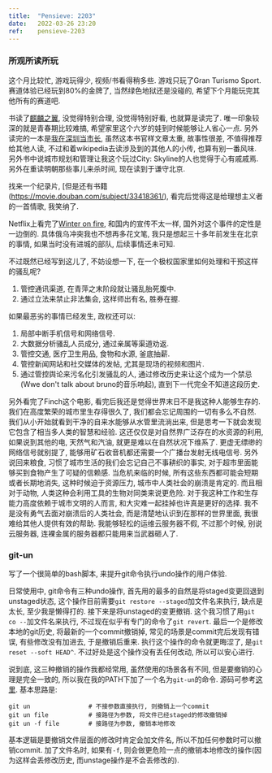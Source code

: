 ```yaml
---
title:  "Pensieve: 2203"
date:   2022-03-26 23:20
ref:    pensieve-2203
---
```



### 所观所读所玩

这个月比较忙, 游戏玩得少, 视频/书看得稍多些. 游戏只玩了Gran Turismo Sport. 赛道体验已经玩到80%的金牌了, 当然绿色地狱还是没碰的, 希望下个月能玩完其他所有的赛道吧.

书读了[麒麟之翼](https://book.douban.com/subject/35460816/), 没觉得特别合理, 没觉得特别好看, 也就算是读完了. 唯一印象较深的就是青春期比较难搞, 希望家里这个六岁的娃到时候能够让人省心一点. 另外读完的一本是[我在深圳当市长](https://book.douban.com/subject/35231636/), 虽然这本书官样文章太重, 故事性很差, 不值得推荐给其他人读, 不过和着wikipedia去读涉及到的其他人的小传, 也算有别一番风味. 另外书中说城市规划和管理让我这个玩过City: Skyline的人也觉得于心有戚戚焉. 另外在重读明朝那些事儿来杀时间, 现在读到于谦守北京.

找来一个纪录片, [但是还有书籍(https://movie.douban.com/subject/33418361/), 看完后觉得这是给理想主义者的一首情歌, 我笑纳了.

Netflix上看完了[Winter on fire](https://www.netflix.com/title/80031666), 和国内的宣传不太一样, 国外对这个事件的定性是一边倒的. 具体俄乌冲突我也不想再多花文笔, 我只是想起三十多年前发生在北京的事情, 如果当时没有进城的部队, 后续事情还未可知.

不过既然已经写到这儿了, 不妨设想一下, 在一个极权国家里如何处理和干预这样的骚乱呢?

1. 管控通讯渠道, 在青萍之末阶段就让骚乱胎死腹中.
2. 通过立法来禁止非法集会, 这样师出有名, 胜券在握.

如果最恶劣的事情已经发生, 政权还可以:

1. 局部中断手机信号和网络信号.
2. 大数据分析骚乱人员成分, 通过亲属等渠道劝返.
3. 管控交通, 医疗卫生用品, 食物和水源, 釜底抽薪.
4. 管控新闻网站和社交媒体的发帖, 尤其是现场的视频和图片.
5. 通过管控舆论来污名化引发骚乱的人, 通过修改历史来让这个成为一个禁忌(Wwe don't talk about bruno的音乐响起), 直到下一代完全不知道这段历史.

另外看完了Finch这个电影, 看完后我还是觉得世界末日不是我这种人能够生存的. 我们在高度繁荣的城市里生存得很久了, 我们都会忘记周围的一切有多么不自然. 我们从小开始就看到干净的自来水能够从水管里流淌出来, 但是思考一下就会发现它包含了相当多人类的智慧和经验. 这还仅仅是对自然界广泛存在的水资源的利用, 如果说到其他的电, 天然气和汽油, 就更是难以在自然状况下维系了. 更虚无缥缈的网络信号就别提了, 能够用矿石收音机都还需要一个广播台发射无线电信号. 另外说回来粮食, 习惯了城市生活的我们会忘记自己不事耕织的事实, 对于超市里面能够买到食物产生了可疑的信赖感. 当危机来临的时候, 所有这些东西都可能会短期或者长期地消失, 这种时候迫于资源压力, 城市中人类社会的崩溃是肯定的. 而且相对于动物, 人类这种会利用工具的生物对同类来说更危险. 对于我这种工作和生存能力高度依赖于城市文明的人而言, 和大灾难一起挂掉也许真是更好的选择. 我不是没有勇气去面对崩溃后的人类社会, 而是清楚地认识到在那样的世界里面, 我很难给其他人提供有效的帮助. 我能够轻松的运维云服务器不假, 不过那个时候, 别说云服务器, 连裸金属的服务器都只能用来当武器砸人了.

### git-un

写了一个很简单的bash脚本, 来提升git命令执行undo操作的用户体验.

日常使用中, git命令有三种undo操作, 首先用的最多的自然是将staged变更回退到unstaged状态, 这个操作目前需要`git restore --staged`加文件名来执行, 缺点是太长, 至少我是懒得打的. 接下来是将unstaged的变更撤销. 这个我习惯了用`git co --`加文件名来执行, 不过现在似乎有专门的命令了`git revert`. 最后一个是修改本地的git历史, 将最新的一个commit撤销掉, 常见的场景是commit完后发现有错误, 有些修改没有加进去, 于是撤销后重来. 执行这个操作的命令就更晦涩了, 是`git reset --soft HEAD^`. 不过好处是这个操作没有丢任何改动, 所以可以安心进行.

说到底, 这三种撤销的操作我都经常用, 虽然使用的场景各有不同, 但是要撤销的心理是完全一致的, 所以我在我的PATH下加了一个名为`git-un`的命令. 源码可参考[这里](https://github.com/xiaket/etc/blob/master/bin/git-un). 基本思路是:

```
git un                # 不接参数直接执行, 则撤销上一个commit
git un file           # 接路径为参数, 将文件已经staged的修改撤销掉
git un -f file        # 接路径为参数, 撤销本地修改
```

基本逻辑是要撤销文件层面的修改时肯定会加文件名, 所以不加任何参数时可以撤销commit. 加了文件名时, 如果有`-f`, 则会做更危险一点的撤销本地修改的操作(因为这样会丢修改历史, 而unstage操作是不会丢修改的).
